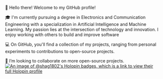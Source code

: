 👋 Hello there! Welcome to my GitHub profile!

🎓 I'm currently pursuing a degree in Electronics and Communication Engineering with a specialization in Artificial Intelligence and Machine Learning. My passion lies at the intersection of technology and innovation. I enjoy working with others to build and improve software 

💻 On GitHub, you'll find a collection of my projects, ranging from personal experiments to contributions to open-source projects. 

👯 I’m looking to collaborate on more open-source projects. 
[![An image of @shag1802's Holopin badges, which is a link to view their full Holopin profile](https://holopin.me/shag1802)](https://holopin.io/@shag1802)
<!--
**shag1802/shag1802** is a ✨ _special_ ✨ repository because its `README.md` (this file) appears on your GitHub profile.

Here are some ideas to get you started:

- 🔭 I’m currently working on ...
- 🌱 I’m currently learning ...
- 👯 I’m looking to collaborate on ...
- 🤔 I’m looking for help with ...
- 💬 Ask me about ...
- 📫 How to reach me: ...
- 😄 Pronouns: ...
- ⚡ Fun fact: ...
-->
